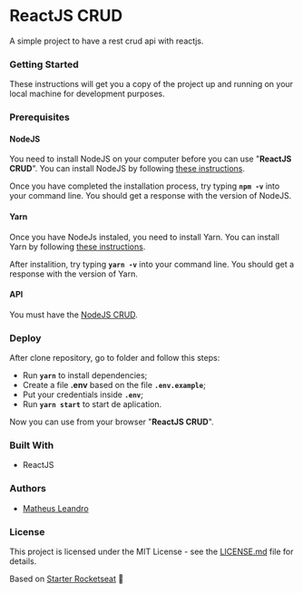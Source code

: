 # ReactJS CRUD

 A simple project to have a rest crud api with reactjs.

<h3>Getting Started</h3>

These instructions will get you a copy of the project up and running on your local machine for development purposes.

<h3>Prerequisites</h3>

<h4>NodeJS</h4>

You need to install NodeJS on your computer before you can use "**ReactJS CRUD**". You can install NodeJS by following <a href="https://nodejs.org/en/download/package-manager/">these instructions</a>.

Once you have completed the installation process, try typing **```npm -v```** into your command line. You should get a response with the version of NodeJS.

<h4>Yarn</h4>

Once you have NodeJs instaled, you need to install Yarn. You can install Yarn by following <a href="https://yarnpkg.com/en/docs/getting-started">these instructions</a>.

After instalition, try typing **```yarn -v```** into your command line. You should get a response with the version of Yarn.

<h4>API</h4>

You must have the <a href="https://github.com/matheusleandroo/nodejs-crud">NodeJS CRUD</a>.

<h3>Deploy</h3>

After clone repository, go to folder and follow this steps:

- Run **`yarn`** to install dependencies;
- Create a file **.env** based on the file **`.env.example`**;
- Put your credentials inside **`.env`**;
- Run **`yarn start`** to start de aplication.

Now you can use from your browser "**ReactJS CRUD**".

<h3>Built With</h3>

<ul>
  <li>ReactJS</li>
</ul>

<h3>Authors</h3>

<ul>
  <li><a href="http://matheusleandro.com">Matheus Leandro</a></li>
</ul>

<h3>License</h3>

This project is licensed under the MIT License - see the <a href="https://github.com/matheusleandroo/reactjs-crud/blob/master/LICENSE">LICENSE.md</a> file for details.

Based on <a href="https://rocketseat.com.br/starter">Starter Rocketseat</a> :rocket:
